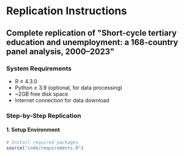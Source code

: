 # Replication Instructions

## Complete replication of "Short-cycle tertiary education and unemployment: a 168-country panel analysis, 2000–2023"

### System Requirements
- R ≥ 4.3.0
- Python ≥ 3.9 (optional, for data processing)
- ~2GB free disk space
- Internet connection for data download

### Step-by-Step Replication

#### 1. Setup Environment
```r
# Install required packages
source("code/requirements.R")
